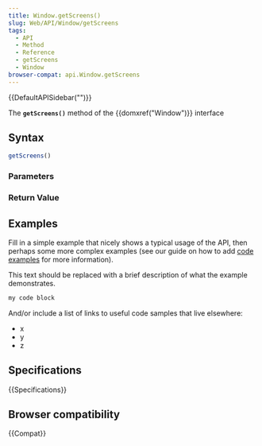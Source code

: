 ```yaml
---
title: Window.getScreens()
slug: Web/API/Window/getScreens
tags:
  - API
  - Method
  - Reference
  - getScreens
  - Window
browser-compat: api.Window.getScreens
---
```

{{DefaultAPISidebar("")}}

The **`getScreens()`** method of the {{domxref("Window")}} interface 

## Syntax

```js
getScreens()
```

### Parameters



### Return Value



## Examples

Fill in a simple example that nicely shows a typical usage of the API, then perhaps some more complex examples (see our guide on how to add [code examples](/en-US/docs/MDN/Contribute/Structures/Code_examples) for more information).

This text should be replaced with a brief description of what the example demonstrates.

```js
my code block
```

And/or include a list of links to useful code samples that live elsewhere:

*   x
*   y
*   z

## Specifications

{{Specifications}}

## Browser compatibility

{{Compat}}

